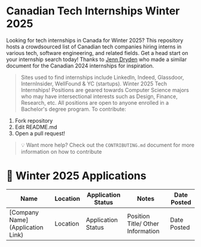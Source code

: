 # Canadian Tech Internships Winter 2025

Looking for tech internships in Canada for Winter 2025? This repository hosts a crowdsourced list of Canadian tech companies hiring interns in various tech, software engineering, and related fields. Get a head start on your internship search today! Thanks to [Jenn Dryden](https://github.com/jenndryden/Canadian-Tech-Internships-Summer-2024) who made a similar document for the Canadian 2024 internships for inspiration.
 
> Sites used to find internships include LinkedIn, Indeed, Glassdoor, InternInsider, WellFound & YC (startups).
Winter 2025 Tech Internships!
> Positions are geared towards Computer Science majors who may have intersectional interests such as Design, Finance, Research, etc. All positions are open to anyone enrolled in a Bachelor's degree program.
To contribute:

1.  Fork repository
2.  Edit README.md
3.  Open a pull request!

> 💡 Want more help? Check out the `CONTRIBUTING.md` document for more information on how to contribute

# 🎉 Winter 2025 Applications

| Name | Location | Application Status | Notes | Date Posted |
| ---- | -------- | ----------------- | ----- | ----------- |
| [Company Name](Application Link) |Location | Application Status | Position Title/ Other Information | Date Posted |
